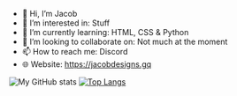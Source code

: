 - 👋 Hi, I’m Jacob
- 👀 I’m interested in: Stuff
- 🌱 I’m currently learning: HTML, CSS & Python
- 💞️ I’m looking to collaborate on: Not much at the moment
- 📫 How to reach me: Discord
- 🌐 Website: https://jacobdesigns.gq


![My GitHub stats](https://github-readme-stats.vercel.app/api?username=jacobkre&show_icons=true&theme=dark) [![Top Langs](https://github-readme-stats.vercel.app/api/top-langs/?username=jacobkre&layout=compact&theme=dark)](https://github.com/jacobkre/github-readme-stats)
